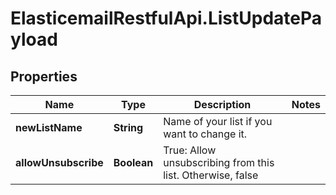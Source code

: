 # ElasticemailRestfulApi.ListUpdatePayload

## Properties
Name | Type | Description | Notes
------------ | ------------- | ------------- | -------------
**newListName** | **String** | Name of your list if you want to change it. | 
**allowUnsubscribe** | **Boolean** | True: Allow unsubscribing from this list. Otherwise, false | 



